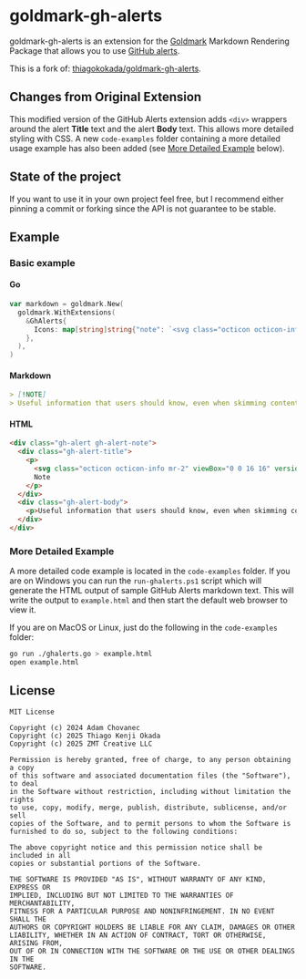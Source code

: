 # goldmark-gh-alerts

goldmark-gh-alerts is an extension for the
[Goldmark](http://github.com/yuin/goldmark) Markdown Rendering Package that allows you to use [GitHub
alerts](https://docs.github.com/en/get-started/writing-on-github/getting-started-with-writing-and-formatting-on-github/basic-writing-and-formatting-syntax#alerts).

This is a fork of:
[thiagokokada/goldmark-gh-alerts](https://github.com/thiagokokada/goldmark-gh-alerts).

## Changes from Original Extension

This modified version of the GitHub Alerts extension adds `<div>` wrappers around the alert **Title** text and the alert **Body** text. This allows more detailed styling with CSS. A new `code-examples` folder containing a more detailed usage example has also been added (see [More Detailed Example](#more-detailed-example) below).

## State of the project

If you want to use it in your own project feel free, but I recommend either
pinning a commit or forking since the API is not guarantee to be stable.

## Example

### Basic example

#### **Go**

```go
var markdown = goldmark.New(
  goldmark.WithExtensions(
    &GhAlerts{
      Icons: map[string]string{"note": `<svg class="octicon octicon-info mr-2" viewBox="0 0 16 16" version="1.1" width="16" height="16" aria-hidden="true"><path d="M0 8a8 8 0 1 1 16 0A8 8 0 0 1 0 8Zm8-6.5a6.5 6.5 0 1 0 0 13 6.5 6.5 0 0 0 0-13ZM6.5 7.75A.75.75 0 0 1 7.25 7h1a.75.75 0 0 1 .75.75v2.75h.25a.75.75 0 0 1 0 1.5h-2a.75.75 0 0 1 0-1.5h.25v-2h-.25a.75.75 0 0 1-.75-.75ZM8 6a1 1 0 1 1 0-2 1 1 0 0 1 0 2Z"></path></svg>`},
    },
  ),
)
```

#### **Markdown**

```markdown
> [!NOTE]
> Useful information that users should know, even when skimming content.
```

#### **HTML**

```html
<div class="gh-alert gh-alert-note">
  <div class="gh-alert-title">
    <p>
      <svg class="octicon octicon-info mr-2" viewBox="0 0 16 16" version="1.1" width="16" height="16" aria-hidden="true"><path d="M0 8a8 8 0 1 1 16 0A8 8 0 0 1 0 8Zm8-6.5a6.5 6.5 0 1 0 0 13 6.5 6.5 0 0 0 0-13ZM6.5 7.75A.75.75 0 0 1 7.25 7h1a.75.75 0 0 1 .75.75v2.75h.25a.75.75 0 0 1 0 1.5h-2a.75.75 0 0 1 0-1.5h.25v-2h-.25a.75.75 0 0 1-.75-.75ZM8 6a1 1 0 1 1 0-2 1 1 0 0 1 0 2Z"></path></svg>
      Note
    </p>
  </div>
  <div class="gh-alert-body">
    <p>Useful information that users should know, even when skimming content.</p>
  </div>
</div>
```

### More Detailed Example

A more detailed code example is located in the `code-examples` folder. If you are on Windows you can
run the `run-ghalerts.ps1` script which will generate the HTML output of sample GitHub Alerts markdown
text. This will write the output to `example.html` and then start the default web browser to view it.

If you are on MacOS or Linux, just do the following in the `code-examples` folder:

```sh
go run ./ghalerts.go > example.html
open example.html
```

## License

```text
MIT License

Copyright (c) 2024 Adam Chovanec
Copyright (c) 2025 Thiago Kenji Okada
Copyright (c) 2025 ZMT Creative LLC

Permission is hereby granted, free of charge, to any person obtaining a copy
of this software and associated documentation files (the "Software"), to deal
in the Software without restriction, including without limitation the rights
to use, copy, modify, merge, publish, distribute, sublicense, and/or sell
copies of the Software, and to permit persons to whom the Software is
furnished to do so, subject to the following conditions:

The above copyright notice and this permission notice shall be included in all
copies or substantial portions of the Software.

THE SOFTWARE IS PROVIDED "AS IS", WITHOUT WARRANTY OF ANY KIND, EXPRESS OR
IMPLIED, INCLUDING BUT NOT LIMITED TO THE WARRANTIES OF MERCHANTABILITY,
FITNESS FOR A PARTICULAR PURPOSE AND NONINFRINGEMENT. IN NO EVENT SHALL THE
AUTHORS OR COPYRIGHT HOLDERS BE LIABLE FOR ANY CLAIM, DAMAGES OR OTHER
LIABILITY, WHETHER IN AN ACTION OF CONTRACT, TORT OR OTHERWISE, ARISING FROM,
OUT OF OR IN CONNECTION WITH THE SOFTWARE OR THE USE OR OTHER DEALINGS IN THE
SOFTWARE.
```
